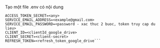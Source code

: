 Tạo một file .env có nội dung

```MONGODB_URI=<path_to_database>
ACCESS_TOKEN_SECRET=<any>
SERVICE_EMAIL_ADDRESS=<example@gmail.com>
SERVICE_EMAIL_PASSWORD=<password - xac thuc 2 buoc, token truy cap du lieu>
CLIENT_ID=<clientId_google_drive>
CLIENT_SECRET=<client-secret>
REFRESH_TOKEN=<refresh_token_google_drive```

  
  
